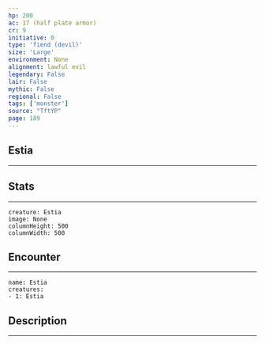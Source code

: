 ```yaml
---
hp: 200
ac: 17 (half plate armor)
cr: 9
initiative: 0
type: 'fiend (devil)'    
size: 'Large'
environment: None
alignment: lawful evil
legendary: False
lair: False
mythic: False
regional: False
tags: ['monster']
source: "TftYP"
page: 189
---
```


## Estia
---



## Stats
---

```statblock
creature: Estia
image: None
columnHeight: 500
columnWidth: 500
```

## Encounter
---

```encounter-table
name: Estia
creatures:
- 1: Estia
```

## Description
---




